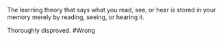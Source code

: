 The learning theory that says what you read, see, or hear is stored in your memory merely by reading, seeing, or hearing it. 

Thoroughly disproved. #Wrong  